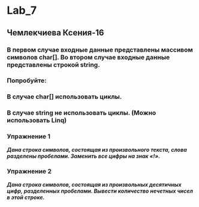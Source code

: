 # Lab_7 
## Чемлекчиева Ксения-16 
### В первом случае входные данные представлены массивом символов char[]. Во втором случае входные данные представлены строкой string.
### Попробуйте:
### В случае char[] использовать циклы.
### В случае string не использовать циклы. (Можно использовать Linq)

### Упражнение 1
***Дана строка символов, состоящая из произвольного текста, слова разделены пробелами. Заменить все цифры на знак «!».***

### Упражнение 2
***Дана строка символов, состоящая из произвольных десятичных цифр, разделенных пробелами. Вывести количество нечетных чисел в этой строке.***
